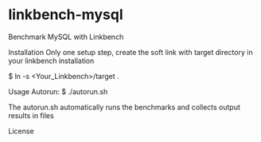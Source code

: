 # linkbench-mysql

Benchmark MySQL with Linkbench

Installation
Only one setup step, create the soft link with target directory in your linkbench installation

$ ln -s <Your_Linkbench>/target .

Usage
Autorun:
$ ./autorun.sh

The autorun.sh automatically runs the benchmarks and collects output results in files

License
